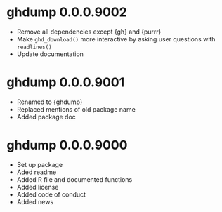 # ghdump 0.0.0.9002

* Remove all dependencies except {gh} and {purrr}
* Make `ghd_download()` more interactive by asking user questions with `readlines()`
* Update documentation

# ghdump 0.0.0.9001

* Renamed to {ghdump}
* Replaced mentions of old package name
* Added package doc

# ghdump 0.0.0.9000

* Set up package
* Aded readme
* Added R file and documented functions
* Added license
* Added code of conduct
* Added news
